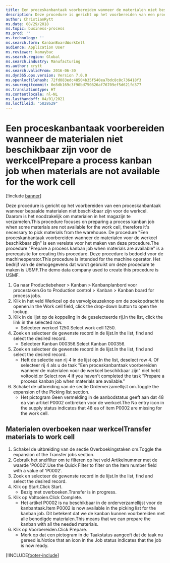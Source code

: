 ```yaml
---
title: Een proceskanbantaak voorbereiden wanneer de materialen niet beschikbaar zijn voor de werkcel
description: Deze procedure is gericht op het voorbereiden van een proceskanbantaak wanneer bepaalde materialen niet beschikbaar zijn voor de werkcel. Daarom is het noodzakelijk om materialen in het magazijn te verzamelen.
author: ChristianRytt
ms.date: 08/29/2018
ms.topic: business-process
ms.prod: ''
ms.technology: ''
ms.search.form: KanbanBoardWorkCell
audience: Application User
ms.reviewer: kamaybac
ms.search.region: Global
ms.search.industry: Manufacturing
ms.author: crytt
ms.search.validFrom: 2016-06-30
ms.dyn365.ops.version: Version 7.0.0
ms.openlocfilehash: 72fd083edc48504b35f540ea7bdc8c8c736418f3
ms.sourcegitcommit: 0e8db169c3f90bd750826af76709ef5d621fd377
ms.translationtype: HT
ms.contentlocale: nl-NL
ms.lasthandoff: 04/01/2021
ms.locfileid: "5828629"
---
```

# <a name="prepare-a-process-kanban-job-when-materials-are-not-available-for-the-work-cell"></a><span data-ttu-id="97f35-103">Een proceskanbantaak voorbereiden wanneer de materialen niet beschikbaar zijn voor de werkcel</span><span class="sxs-lookup"><span data-stu-id="97f35-103">Prepare a process kanban job when materials are not available for the work cell</span></span>

[!include [banner](../../includes/banner.md)]

<span data-ttu-id="97f35-104">Deze procedure is gericht op het voorbereiden van een proceskanbantaak wanneer bepaalde materialen niet beschikbaar zijn voor de werkcel. Daarom is het noodzakelijk om materialen in het magazijn te verzamelen.</span><span class="sxs-lookup"><span data-stu-id="97f35-104">This procedure focuses on preparing a process kanban job when some materials are not available for the work cell, therefore it's necessary to pick materials from the warehouse.</span></span> <span data-ttu-id="97f35-105">De procedure "Een proceskanbantaak voorbereiden wanneer de materialen voor de werkcel beschikbaar zijn" is een vereiste voor het maken van deze procedure.</span><span class="sxs-lookup"><span data-stu-id="97f35-105">The procedure "Prepare a process kanban job when materials are available" is a prerequisite for creating this procedure.</span></span> <span data-ttu-id="97f35-106">Deze procedure is bedoeld voor de machineoperator.</span><span class="sxs-lookup"><span data-stu-id="97f35-106">This procedure is intended for the machine operator.</span></span> <span data-ttu-id="97f35-107">Het bedrijf van de demogegevens dat wordt gebruikt om deze procedure te maken is USMF.</span><span class="sxs-lookup"><span data-stu-id="97f35-107">The demo data company used to create this procedure is USMF.</span></span>

1. <span data-ttu-id="97f35-108">Ga naar Productiebeheer > Kanban > Kanbanplanbord voor procestaken.</span><span class="sxs-lookup"><span data-stu-id="97f35-108">Go to Production control > Kanban > Kanban board for process jobs.</span></span>
2. <span data-ttu-id="97f35-109">Klik in het veld Werkcel op de vervolgkeuzeknop om de zoekopdracht te openen.</span><span class="sxs-lookup"><span data-stu-id="97f35-109">In the Work cell field, click the drop-down button to open the lookup.</span></span>
3. <span data-ttu-id="97f35-110">Klik in de lijst op de koppeling in de geselecteerde rij.</span><span class="sxs-lookup"><span data-stu-id="97f35-110">In the list, click the link in the selected row.</span></span>
    * <span data-ttu-id="97f35-111">Selecteer werkcel 1250.</span><span class="sxs-lookup"><span data-stu-id="97f35-111">Select work cell 1250.</span></span>  
4. <span data-ttu-id="97f35-112">Zoek en selecteer de gewenste record in de lijst.</span><span class="sxs-lookup"><span data-stu-id="97f35-112">In the list, find and select the desired record.</span></span>
    * <span data-ttu-id="97f35-113">Selecteer Kanban 000356.</span><span class="sxs-lookup"><span data-stu-id="97f35-113">Select Kanban 000356.</span></span>  
5. <span data-ttu-id="97f35-114">Zoek en selecteer de gewenste record in de lijst.</span><span class="sxs-lookup"><span data-stu-id="97f35-114">In the list, find and select the desired record.</span></span>
    * <span data-ttu-id="97f35-115">Heft de selectie van rij 4 in de lijst op.</span><span class="sxs-lookup"><span data-stu-id="97f35-115">In the list, deselect row 4.</span></span> <span data-ttu-id="97f35-116">Of selecteer rij 4 als u de taak "Een proceskanbantaak voorbereiden wanneer de materialen voor de werkcel beschikbaar zijn" niet hebt voltooid.</span><span class="sxs-lookup"><span data-stu-id="97f35-116">or Select row 4 if you haven't completed the task "Prepare a process kanban job when materials are available."</span></span>  
6. <span data-ttu-id="97f35-117">Schakel de uitbreiding van de sectie Orderverzamellijst om.</span><span class="sxs-lookup"><span data-stu-id="97f35-117">Toggle the expansion of the Picking list section.</span></span>
    * <span data-ttu-id="97f35-118">Het pictogram Geen vermelding in de aanbodstatus geeft aan dat 48 ea van artikel P0002 ontbreken voor de werkcel.</span><span class="sxs-lookup"><span data-stu-id="97f35-118">The No entry icon in the supply status indicates that 48 ea of item P0002 are missing for the work cell.</span></span>  

## <a name="transfer-materials-to-work-cell"></a><span data-ttu-id="97f35-119">Materialen overboeken naar werkcel</span><span class="sxs-lookup"><span data-stu-id="97f35-119">Transfer materials to work cell</span></span>
1. <span data-ttu-id="97f35-120">Schakel de uitbreiding van de sectie Overboekingstaken om.</span><span class="sxs-lookup"><span data-stu-id="97f35-120">Toggle the expansion of the Transfer jobs section.</span></span>
2. <span data-ttu-id="97f35-121">Gebruik het snelfilter om te filteren op het veld Artikelnummer met de waarde 'P0002'.</span><span class="sxs-lookup"><span data-stu-id="97f35-121">Use the Quick Filter to filter on the Item number field with a value of 'P0002'.</span></span>
3. <span data-ttu-id="97f35-122">Zoek en selecteer de gewenste record in de lijst.</span><span class="sxs-lookup"><span data-stu-id="97f35-122">In the list, find and select the desired record.</span></span>
4. <span data-ttu-id="97f35-123">Klik op Start.</span><span class="sxs-lookup"><span data-stu-id="97f35-123">Click Start.</span></span>
    * <span data-ttu-id="97f35-124">Bezig met overboeken.</span><span class="sxs-lookup"><span data-stu-id="97f35-124">Transfer is in progress.</span></span>  
5. <span data-ttu-id="97f35-125">Klik op Voltooien.</span><span class="sxs-lookup"><span data-stu-id="97f35-125">Click Complete.</span></span>
    * <span data-ttu-id="97f35-126">Het artikel P0002 is nu beschikbaar in de orderverzamellijst voor de kanbantaak.</span><span class="sxs-lookup"><span data-stu-id="97f35-126">Item P0002 is now available in the picking list for the kanban job.</span></span> <span data-ttu-id="97f35-127">Dit betekent dat we de kanban kunnen voorbereiden met alle benodigde materialen.</span><span class="sxs-lookup"><span data-stu-id="97f35-127">This means that we can prepare the kanban with all the needed materials.</span></span>  
6. <span data-ttu-id="97f35-128">Klik op Voorbereiden.</span><span class="sxs-lookup"><span data-stu-id="97f35-128">Click Prepare.</span></span>
    * <span data-ttu-id="97f35-129">Merk op dat een pictogram in de Taakstatus aangeeft dat de taak nu gereed is.</span><span class="sxs-lookup"><span data-stu-id="97f35-129">Notice that an icon in the Job status indicates that the job is now ready.</span></span>  



[!INCLUDE[footer-include](../../../includes/footer-banner.md)]